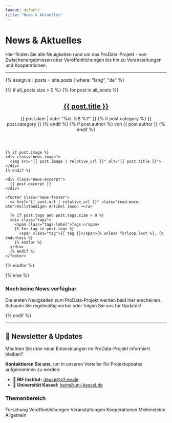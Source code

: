 ```yaml
---
layout: default
title: "News & Aktuelles"
---
```


# News & Aktuelles

Hier finden Sie alle Neuigkeiten rund um das ProData-Projekt - von Zwischenergebnissen über Veröffentlichungen bis hin zu Veranstaltungen und Kooperationen.

---

<div class="news-list">
{% assign all_posts = site.posts | where: "lang", "de" %}

{% if all_posts.size > 0 %}
  {% for post in all_posts %}
  <article class="news-article">
    <header class="news-header">
      <h2><a href="{{ post.url | relative_url }}">{{ post.title }}</a></h2>
      <div class="news-meta">
        <time datetime="{{ post.date | date_to_xmlschema }}">{{ post.date | date: "%d. %B %Y" }}</time>
        {% if post.category %}
          <span class="category">{{ post.category }}</span>
        {% endif %}
        {% if post.author %}
          <span class="author">von {{ post.author }}</span>
        {% endif %}
      </div>
    </header>
    
    {% if post.image %}
    <div class="news-image">
      <img src="{{ post.image | relative_url }}" alt="{{ post.title }}">
    </div>
    {% endif %}
    
    <div class="news-excerpt">
      {{ post.excerpt }}
    </div>
    
    <footer class="news-footer">
      <a href="{{ post.url | relative_url }}" class="read-more-btn">Vollständigen Artikel lesen →</a>
      
      {% if post.tags and post.tags.size > 0 %}
      <div class="tags">
        <span class="tags-label">Tags:</span>
        {% for tag in post.tags %}
          <span class="tag">{{ tag }}</span>{% unless forloop.last %}, {% endunless %}
        {% endfor %}
      </div>
      {% endif %}
    </footer>
  </article>
  {% endfor %}
  
{% else %}
  <div class="no-posts">
    <h3>Noch keine News verfügbar</h3>
    <p>Die ersten Neuigkeiten zum ProData-Projekt werden bald hier erscheinen. Schauen Sie regelmäßig vorbei oder folgen Sie uns für Updates!</p>
  </div>
{% endif %}
</div>

---

## 📧 Newsletter & Updates

Möchten Sie über neue Entwicklungen im ProData-Projekt informiert bleiben? 

**Kontaktieren Sie uns**, um in unseren Verteiler für Projektupdates aufgenommen zu werden:

- 📧 **RIF Institut:** [deuse@rif-ev.de](mailto:deuse@rif-ev.de)
- 📧 **Universität Kassel:** [heim@uni-kassel.de](mailto:heim@uni-kassel.de)

<div class="news-categories">
  <h3>Themenbereich</h3>
  <div class="category-tags">
    <span class="category-tag">Forschung</span>
    <span class="category-tag">Veröffentlichungen</span>
    <span class="category-tag">Veranstaltungen</span>
    <span class="category-tag">Kooperationen</span>
    <span class="category-tag">Meilensteine</span>
    <span class="category-tag">Allgemein</span>
  </div>
</div>
